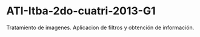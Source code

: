 ATI-Itba-2do-cuatri-2013-G1
===========================

Tratamiento de imagenes. Aplicacion de filtros y obtención de información.
